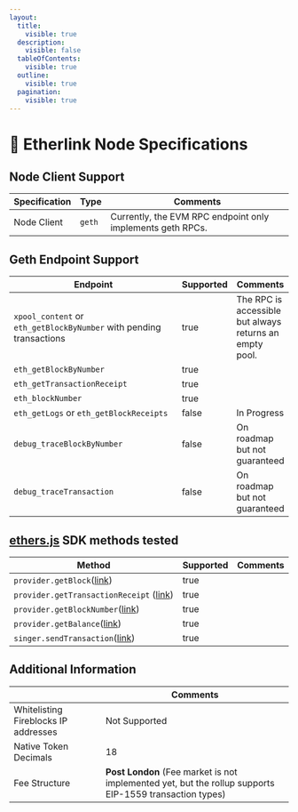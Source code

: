 ```yaml
---
layout:
  title:
    visible: true
  description:
    visible: false
  tableOfContents:
    visible: true
  outline:
    visible: true
  pagination:
    visible: true
---
```


# 📜 Etherlink Node Specifications

## Node Client Support

| Specification | Type   | Comments                                                   |
| ------------- | ------ | ---------------------------------------------------------- |
| Node Client   | `geth` | Currently, the EVM RPC endpoint only implements geth RPCs. |

## Geth Endpoint Support

<table><thead><tr><th width="333.3333333333333">Endpoint</th><th data-type="checkbox">Supported</th><th>Comments</th></tr></thead><tbody><tr><td><code>xpool_content</code> or <code>eth_getBlockByNumber</code> with pending transactions</td><td>true</td><td>The RPC is accessible but always returns an empty pool.</td></tr><tr><td><code>eth_getBlockByNumber</code></td><td>true</td><td></td></tr><tr><td><code>eth_getTransactionReceipt</code></td><td>true</td><td></td></tr><tr><td><code>eth_blockNumber</code></td><td>true</td><td></td></tr><tr><td><code>eth_getLogs</code> or <code>eth_getBlockReceipts</code></td><td>false</td><td>In Progress</td></tr><tr><td><code>debug_traceBlockByNumber</code></td><td>false</td><td>On roadmap but not guaranteed </td></tr><tr><td><code>debug_traceTransaction</code></td><td>false</td><td>On roadmap but not guaranteed </td></tr></tbody></table>

## [ethers.js](https://docs.ethers.org/v6/) SDK methods tested

<table><thead><tr><th width="366.3333333333333">Method</th><th data-type="checkbox">Supported</th><th>Comments</th></tr></thead><tbody><tr><td><code>provider.getBlock</code>(<a href="https://docs.ethers.org/v6/api/providers/#Provider-getBlock">link</a>)</td><td>true</td><td></td></tr><tr><td><code>provider.getTransactionReceipt</code> (<a href="https://docs.ethers.org/v6/api/providers/#Provider-getTransactionReceipt">link</a>)</td><td>true</td><td></td></tr><tr><td><code>provider.getBlockNumber</code>(<a href="https://docs.ethers.org/v6/api/providers/#Provider-getBlockNumber">link</a>)</td><td>true</td><td></td></tr><tr><td><code>provider.getBalance</code>(<a href="https://docs.ethers.org/v6/api/providers/#Provider-getBalance">link</a>)</td><td>true</td><td></td></tr><tr><td><code>singer.sendTransaction</code>(<a href="https://docs.ethers.org/v6/api/providers/#Signer-sendTransaction">link</a>)</td><td>true</td><td></td></tr></tbody></table>

## Additional Information

|                                      | Comments                                                                                                |
| ------------------------------------ | ------------------------------------------------------------------------------------------------------- |
| Whitelisting Fireblocks IP addresses | Not Supported                                                                                           |
| Native Token Decimals                | 18                                                                                                      |
| Fee Structure                        | **Post London** (Fee market is not implemented yet, but the rollup supports EIP-1559 transaction types) |
